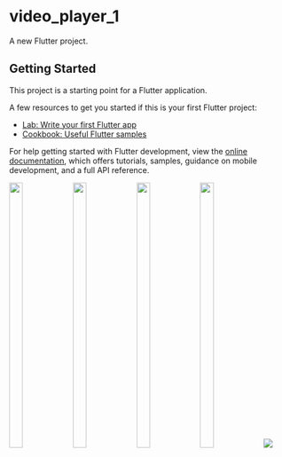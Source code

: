 # video_player_1

A new Flutter project.

## Getting Started

This project is a starting point for a Flutter application.

A few resources to get you started if this is your first Flutter project:

- [Lab: Write your first Flutter app](https://docs.flutter.dev/get-started/codelab)
- [Cookbook: Useful Flutter samples](https://docs.flutter.dev/cookbook)

For help getting started with Flutter development, view the
[online documentation](https://docs.flutter.dev/), which offers tutorials,
samples, guidance on mobile development, and a full API reference.


<P>
<img src = "https://user-images.githubusercontent.com/114208599/227726798-3495db47-1054-439b-addb-cf37176f9c0c.png"width=22% height=35%>
<img src = "https://user-images.githubusercontent.com/114208599/227726854-c6ad7d1b-f1d5-4189-85a1-6b9fde97a862.png"width=22% height=35%>
<img src = "https://user-images.githubusercontent.com/114208599/227728050-1e0a8b54-365e-4238-ad75-8e2dd11be8c5.png"width=22% height=35%>
<img src = "https://user-images.githubusercontent.com/114208599/227726925-3b4470af-8c81-4369-bac8-7da30fe780b8.png"width=22% height=35%>
<img src = "https://user-images.githubusercontent.com/114208599/227857634-1b7566a2-727e-426f-a527-904f6c2e9622.mp4";

<P>



